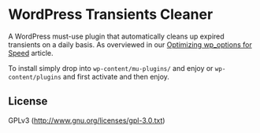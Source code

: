 # WordPress Transients Cleaner

A WordPress must-use plugin that automatically cleans up expired transients on a daily basis. As overviewed in our [Optimizing wp_options for Speed](https://pressjitsu.com/blog/optimizing-wp-options-for-speed/) article.

To install simply drop into `wp-content/mu-plugins/` and enjoy or `wp-content/plugins` and first activate and then enjoy.

## License

GPLv3 (http://www.gnu.org/licenses/gpl-3.0.txt)
